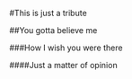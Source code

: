 #This is just a tribute

##You gotta believe me

###How I wish you were there

####Just a matter of opinion
